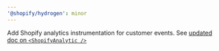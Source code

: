 ```yaml
---
'@shopify/hydrogen': minor
---
```


Add Shopify analytics instrumentation for customer events.
See [updated doc on `<ShopifyAnalytic />`](https://shopify.dev/api/hydrogen/components/framework/shopifyanalytics)
